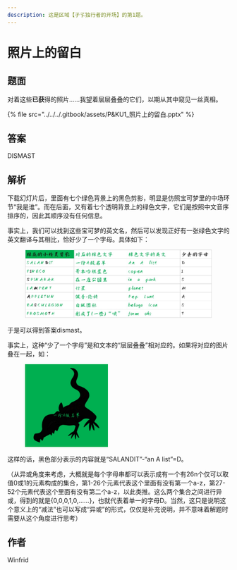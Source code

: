 ```yaml
---
description: 这是区域【孑孓独行者的开场】的第1题。
---
```


# 照片上的留白

## 题面

对着这些**已获**得的照片……我望着层层叠叠的它们，以期从其中窥见一丝真相。

{% file src="../../../.gitbook/assets/P&KU1_照片上的留白.pptx" %}

## 答案

DISMAST

## 解析

下载幻灯片后，里面有七个绿色背景上的黑色剪影，明显是仿照宝可梦里的中场环节“我是谁”。而在后面，又有着七个透明背景上的绿色文字，它们是按照中文音序排序的，因此其顺序没有任何信息。

事实上，我们可以找到这些宝可梦的英文名，然后可以发现正好有一张绿色文字的英文翻译与其相比，恰好少了一个字母。具体如下：

<figure><img src="../../../.gitbook/assets/image (3).png" alt=""><figcaption></figcaption></figure>

于是可以得到答案dismast。

事实上，这种“少了一个字母”是和文本的“层层叠叠”相对应的。如果将对应的图片叠在一起，如：

<figure><img src="../../../.gitbook/assets/image (4).png" alt="" width="188"><figcaption></figcaption></figure>

这样的话，黑色部分表示的内容就是“SALANDIT”-“an A list”=D。

（从异或角度来考虑，大概就是每个字母串都可以表示成有一个有26n个仅可以取值0或1的元素构成的集合，第1-26个元素代表这个里面有没有第一个a-z，第27-52个元素代表这个里面有没有第二个a-z，以此类推。这么两个集合之间进行异或，得到的就是{0,0,0,1,0,……}，也就代表着单一的字母D。当然，这只是说明这个意义上的“减法”也可以写成“异或”的形式，仅仅是补充说明，并不意味着解题时需要从这个角度进行思考）

## 作者

Winfrid
